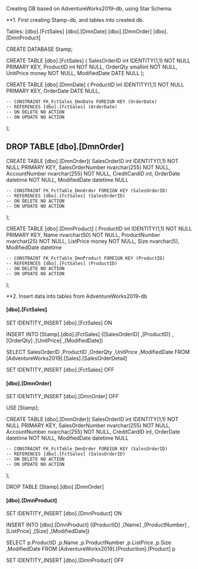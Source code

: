 Creating DB based on AdventureWorks2019-db, using Star Schema.

**1. First creating Stamp-db, and tables into created db.

Tables:
[dbo].[FctSales]
[dbo].[DmnDate]
[dbo].[DmnOrder]
[dbo].[DmnProduct]

CREATE DATABASE Stamp;

CREATE TABLE [dbo].[FctSales] (
    SalesOrderID int IDENTITY(1,1) NOT NULL PRIMARY KEY,
    ProductID int NOT NULL,
    OrderQty smallint NOT NULL,
    UnitPrice money NOT NULL,
    ModifiedDate DATE NULL
);

CREATE TABLE [dbo].[DmnDate] (
    ProductID int IDENTITY(1,1) NOT NULL PRIMARY KEY,
    OrderDate DATE NULL,

    -- CONSTRAINT FK_FctSales_DmnDate FOREIGN KEY (OrderDate)     
    -- REFERENCES [dbo].[FctSales] (OrderDate)     
    -- ON DELETE NO ACTION    
    -- ON UPDATE NO ACTION 
);

## DROP TABLE [dbo].[DmnOrder]

CREATE TABLE [dbo].[DmnOrder](
    SalesOrderID int IDENTITY(1,1) NOT NULL PRIMARY KEY,
    SalesOrderNumber nvarchar(255) NOT NULL,
    AccountNumber nvarchar(255) NOT NULL,
    CreditCardID int,
    OrderDate datetime NOT NULL,
    ModifiedDate datetime NULL
  
    -- CONSTRAINT FK_FctTable_DmnOrder FOREIGN KEY (SalesOrderID)     
    -- REFERENCES [dbo].[FctSales] (SalesOrderID)     
    -- ON DELETE NO ACTION    
    -- ON UPDATE NO ACTION    
);


CREATE TABLE [dbo].[DmnProduct] (
    ProductID int IDENTITY(1,1) NOT NULL PRIMARY KEY,
    Name nvarchar(50) NOT NULL,
    ProductNumber nvarchar(25) NOT NULL,
    ListPrice money NOT NULL,
    Size nvarchar(5),
    ModifiedDate datetime

    -- CONSTRAINT FK_FctTable_DmnProduct FOREIGN KEY (ProductID)     
    -- REFERENCES [dbo].[FctSales] (ProductID)     
    -- ON DELETE NO ACTION    
    -- ON UPDATE NO ACTION 
);

**2. Insert data into tables from AdventureWorks2019-db

#### [dbo].[FctSales]

SET IDENTITY_INSERT [dbo].[FctSales] ON

INSERT INTO [Stamp].[dbo].[FctSales]
    ([SalesOrderID]
      ,[ProductID]
      ,[OrderQty]
      ,[UnitPrice]
      ,[ModifiedDate])

SELECT SalesOrderID
      ,ProductID
      ,OrderQty
      ,UnitPrice
      ,ModifiedDate
FROM [AdventureWorks2019].[Sales].[SalesOrderDetail]

SET IDENTITY_INSERT [dbo].[FctSales] OFF

#### [dbo].[DmnOrder]

SET IDENTITY_INSERT [dbo].[DmnOrder] OFF

USE [Stamp];

CREATE TABLE [dbo].[DmnOrder](
    SalesOrderID int IDENTITY(1,1) NOT NULL PRIMARY KEY,
    SalesOrderNumber nvarchar(255) NOT NULL,
    AccountNumber nvarchar(255) NOT NULL,
    CreditCardID int,
    OrderDate datetime NOT NULL,
    ModifiedDate datetime NULL
  
    -- CONSTRAINT FK_FctTable_DmnOrder FOREIGN KEY (SalesOrderID)     
    -- REFERENCES [dbo].[FctSales] (SalesOrderID)     
    -- ON DELETE NO ACTION    
    -- ON UPDATE NO ACTION    
);

DROP TABLE [Stamp].[dbo].[DmnOrder]

#### [dbo].[DmnProduct]

SET IDENTITY_INSERT [dbo].[DmnProduct] ON

INSERT INTO [dbo].[DmnProduct]
    ([ProductID]
      ,[Name]
      ,[ProductNumber]
      ,[ListPrice]
      ,[Size]
      ,[ModifiedDate])

SELECT p.ProductID
      ,p.Name
      ,p.ProductNumber
      ,p.ListPrice
      ,p.Size
      ,ModifiedDate
FROM [AdventureWorks2019].[Production].[Product] p

SET IDENTITY_INSERT [dbo].[DmnProduct] OFF
